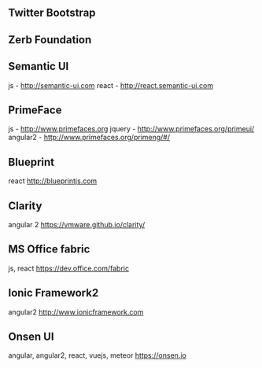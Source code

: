 ## Twitter Bootstrap

## Zerb Foundation

## Semantic UI
js - http://semantic-ui.com
react - http://react.semantic-ui.com

## PrimeFace
js - http://www.primefaces.org
jquery - http://www.primefaces.org/primeui/
angular2 - http://www.primefaces.org/primeng/#/

## Blueprint
react
http://blueprintjs.com

## Clarity
angular 2
https://vmware.github.io/clarity/

## MS Office fabric
js, react
https://dev.office.com/fabric

## Ionic Framework2
angular2
http://www.ionicframework.com

## Onsen UI
angular, angular2, react, vuejs, meteor
https://onsen.io
